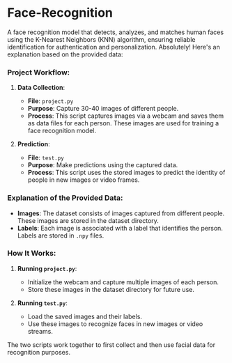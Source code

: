 # Face-Recognition
A face recognition model that detects, analyzes, and matches human faces using the K-Nearest Neighbors (KNN) algorithm, ensuring reliable identification for authentication and personalization.
Absolutely! Here's an explanation based on the provided data:

### Project Workflow:
1. **Data Collection**:
    - **File**: `project.py`
    - **Purpose**: Capture 30-40 images of different people.
    - **Process**: This script captures images via a webcam and saves them as data files for each person. These images are used for training a face recognition model.

2. **Prediction**:
    - **File**: `test.py`
    - **Purpose**: Make predictions using the captured data.
    - **Process**: This script uses the stored images to predict the identity of people in new images or video frames.

### Explanation of the Provided Data:
- **Images**: The dataset consists of images captured from different people. These images are stored in the dataset directory.
- **Labels**: Each image is associated with a label that identifies the person. Labels are stored in `.npy` files.

### How It Works:
1. **Running `project.py`**:
    - Initialize the webcam and capture multiple images of each person.
    - Store these images in the dataset directory for future use.

2. **Running `test.py`**:
    - Load the saved images and their labels.
    - Use these images to recognize faces in new images or video streams.

The two scripts work together to first collect and then use facial data for recognition purposes.
